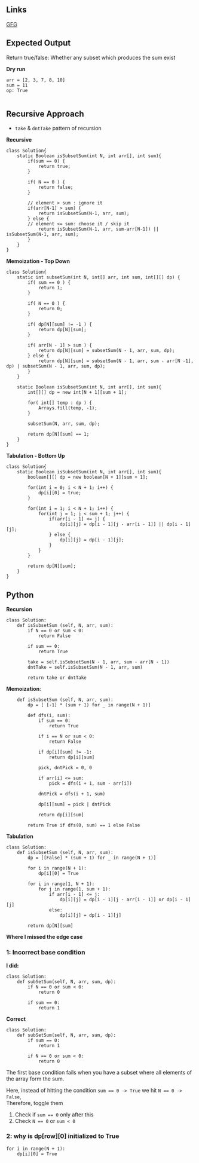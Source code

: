 ## Links
[GFG](https://practice.geeksforgeeks.org/problems/subset-sum-problem-1611555638/1)

## Expected Output
Return true/false: Whether any subset which produces the sum exist

**Dry run**
```
arr = [2, 3, 7, 8, 10]
sum = 11
op: True


```

## Recursive Approach
- `take` & `dntTake` pattern of recursion

**Recursive**
```
class Solution{
    static Boolean isSubsetSum(int N, int arr[], int sum){
        if(sum == 0) {
            return true;
        }

        if( N == 0 ) {
            return false;
        }
                
        // element > sum : ignore it
        if(arr[N-1] > sum) {
            return isSubsetSum(N-1, arr, sum);
        } else {
        // element <= sum: choose it / skip it
            return isSubsetSum(N-1, arr, sum-arr[N-1]) || isSubsetSum(N-1, arr, sum);
        }
    }
}
```

**Memoization - Top Down**
```
class Solution{
    static int subsetSum(int N, int[] arr, int sum, int[][] dp) {
        if( sum == 0 ) {
            return 1;
        }
        
        if( N == 0 ) {
            return 0;
        }
        
        if( dp[N][sum] != -1 ) {
            return dp[N][sum];
        }
        
        if( arr[N - 1] > sum ) {
            return dp[N][sum] = subsetSum(N - 1, arr, sum, dp);
        } else {
            return dp[N][sum] = subsetSum(N - 1, arr, sum - arr[N -1], dp) | subsetSum(N - 1, arr, sum, dp);
        }
    }
    
    static Boolean isSubsetSum(int N, int arr[], int sum){
        int[][] dp = new int[N + 1][sum + 1];
        
        for( int[] temp : dp ) {
            Arrays.fill(temp, -1);
        }
        
        subsetSum(N, arr, sum, dp);
        
        return dp[N][sum] == 1;
    }
}
```

**Tabulation - Bottom Up**
```
class Solution{
    static Boolean isSubsetSum(int N, int arr[], int sum){
        boolean[][] dp = new boolean[N + 1][sum + 1];
        
        for(int i = 0; i < N + 1; i++) {
            dp[i][0] = true;
        }
        
        for(int i = 1; i < N + 1; i++) {
            for(int j = 1; j < sum + 1; j++) {
                if(arr[i - 1] <= j) {
                    dp[i][j] = dp[i - 1][j - arr[i - 1]] || dp[i - 1][j];
                } else {
                    dp[i][j] = dp[i - 1][j];
                }
            }
        }
        
        return dp[N][sum];
    }
}
```

## Python

**Recursion**

```
class Solution:
    def isSubsetSum (self, N, arr, sum):
        if N == 0 or sum < 0:
            return False
        
        if sum == 0:
            return True
        
        take = self.isSubsetSum(N - 1, arr, sum - arr[N - 1])
        dntTake = self.isSubsetSum(N - 1, arr, sum)
        
        return take or dntTake
```

**Memoization**:

```
    def isSubsetSum (self, N, arr, sum):
        dp = [ [-1] * (sum + 1) for _ in range(N + 1)]

        def dfs(i, sum):
            if sum == 0:
                return True
            
            if i == N or sum < 0:
                return False
            
            if dp[i][sum] != -1:
                return dp[i][sum]
            
            pick, dntPick = 0, 0
            
            if arr[i] <= sum:
                pick = dfs(i + 1, sum - arr[i])
            
            dntPick = dfs(i + 1, sum)

            dp[i][sum] = pick | dntPick

            return dp[i][sum]
        
        return True if dfs(0, sum) == 1 else False
```

**Tabulation**
```
class Solution:
    def isSubsetSum (self, N, arr, sum):
        dp = [[False] * (sum + 1) for _ in range(N + 1)]
        
        for i in range(N + 1):
            dp[i][0] = True
        
        for i in range(1, N + 1):
            for j in range(1, sum + 1):
                if arr[i - 1] <= j:
                    dp[i][j] = dp[i - 1][j - arr[i - 1]] or dp[i - 1][j]
                else:
                    dp[i][j] = dp[i - 1][j]
        
        return dp[N][sum]
```

**Where I missed the edge case**
### 1: Incorrect base condition
**I did:**
```
class Solution:
    def subSetSum(self, N, arr, sum, dp):
        if N == 0 or sum < 0:
            return 0
        
        if sum == 0:
            return 1
```

**Correct**
```
class Solution:
    def subSetSum(self, N, arr, sum, dp):
        if sum == 0:
            return 1
        
        if N == 0 or sum < 0:
            return 0
```

The first base condition fails when you have a subset where all elements of the array form the sum.

Here, instead of hitting the condition `sum == 0 -> True` we hit `N == 0 -> False`, \
Therefore, toggle them
1. Check if `sum == 0` only after this
2. Check `N == 0` or `sum < 0`

### 2: why is dp[row][0] initialized to True
```
for i in range(N + 1):
    dp[i][0] = True
```


